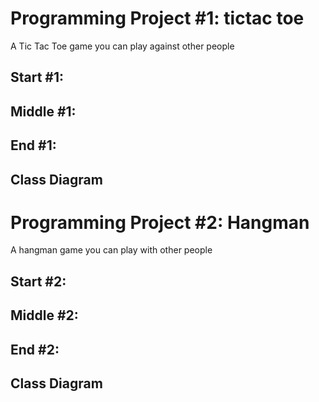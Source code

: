 # Programming Project #1: tictac toe
A Tic Tac Toe game you can play against other people

## Start #1:
## Middle #1:
## End #1:

## Class Diagram

# Programming Project #2: Hangman
A hangman game you can play with other people

## Start #2:
## Middle #2:           
## End #2:

## Class Diagram
